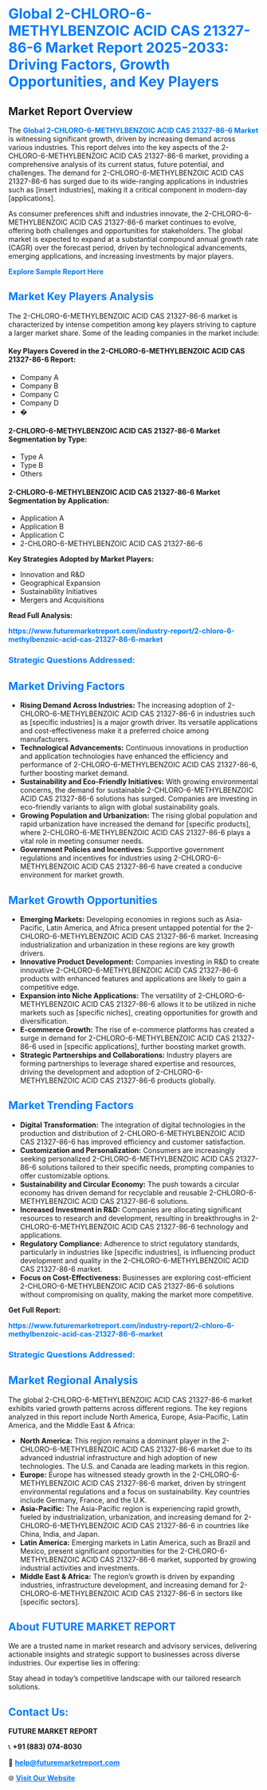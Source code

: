 <h1 style="color: #007BFF;">Global 2-CHLORO-6-METHYLBENZOIC ACID CAS 21327-86-6 Market Report 2025-2033: Driving Factors, Growth Opportunities, and Key Players</h1>

<section id="overview">
<h2>Market Report Overview</h2>
<p>The <a href="https://www.futuremarketreport.com/industry-report/2-chloro-6-methylbenzoic-acid-cas-21327-86-6-market" style="color: #007BFF; text-decoration: none;"><strong>Global 2-CHLORO-6-METHYLBENZOIC ACID CAS 21327-86-6 Market</strong></a> is witnessing significant growth, driven by increasing demand across various industries. This report delves into the key aspects of the 2-CHLORO-6-METHYLBENZOIC ACID CAS 21327-86-6 market, providing a comprehensive analysis of its current status, future potential, and challenges. The demand for 2-CHLORO-6-METHYLBENZOIC ACID CAS 21327-86-6 has surged due to its wide-ranging applications in industries such as [insert industries], making it a critical component in modern-day [applications].</p>
<p>As consumer preferences shift and industries innovate, the 2-CHLORO-6-METHYLBENZOIC ACID CAS 21327-86-6 market continues to evolve, offering both challenges and opportunities for stakeholders. The global market is expected to expand at a substantial compound annual growth rate (CAGR) over the forecast period, driven by technological advancements, emerging applications, and increasing investments by major players.</p>
</section>

<section id="overview">
<p><a href="https://www.futuremarketreport.com/request-sample/reportId=119284" style="color: #007BFF; text-decoration: none;"><strong>Explore Sample Report Here</strong></a></p>
</section>

<section id="key-players">
<h2 style="color: #007BFF;">Market Key Players Analysis</h2>
<p>The 2-CHLORO-6-METHYLBENZOIC ACID CAS 21327-86-6 market is characterized by intense competition among key players striving to capture a larger market share. Some of the leading companies in the market include:</p>
<h4>Key Players Covered in the 2-CHLORO-6-METHYLBENZOIC ACID CAS 21327-86-6 Report:</h4>
<ul><li>Company A</li><li>Company B</li><li>Company C</li><li>Company D</li><li>�</li></ul>
<h4>2-CHLORO-6-METHYLBENZOIC ACID CAS 21327-86-6 Market Segmentation by Type:</h4>
<ul><li>Type A</li><li>Type B</li><li>Others</li></ul>

<h4>2-CHLORO-6-METHYLBENZOIC ACID CAS 21327-86-6 Market Segmentation by Application:</h4>
<ul><li>Application A</li><li>Application B</li><li>Application C</li><li>2-CHLORO-6-METHYLBENZOIC ACID CAS 21327-86-6</li></ul>
<p><strong>Key Strategies Adopted by Market Players:</strong></p>
<ul>
<li>Innovation and R&D</li>
<li>Geographical Expansion</li>
<li>Sustainability Initiatives</li>
<li>Mergers and Acquisitions</li>
</ul>
</section>

<section>
<p><strong>Read Full Analysis: </strong></p><a href="https://www.futuremarketreport.com/industry-report/2-chloro-6-methylbenzoic-acid-cas-21327-86-6-market" style="color: #007BFF; text-decoration: none;"><strong>https://www.futuremarketreport.com/industry-report/2-chloro-6-methylbenzoic-acid-cas-21327-86-6-market</strong></a>
<h3 style="color: #007BFF;">Strategic Questions Addressed:</h3>
</section>

<section id="driving-factors">
<h2 style="color: #007BFF;">Market Driving Factors</h2>
<ul>
<li><strong>Rising Demand Across Industries:</strong> The increasing adoption of 2-CHLORO-6-METHYLBENZOIC ACID CAS 21327-86-6 in industries such as [specific industries] is a major growth driver. Its versatile applications and cost-effectiveness make it a preferred choice among manufacturers.</li>
<li><strong>Technological Advancements:</strong> Continuous innovations in production and application technologies have enhanced the efficiency and performance of 2-CHLORO-6-METHYLBENZOIC ACID CAS 21327-86-6, further boosting market demand.</li>
<li><strong>Sustainability and Eco-Friendly Initiatives:</strong> With growing environmental concerns, the demand for sustainable 2-CHLORO-6-METHYLBENZOIC ACID CAS 21327-86-6 solutions has surged. Companies are investing in eco-friendly variants to align with global sustainability goals.</li>
<li><strong>Growing Population and Urbanization:</strong> The rising global population and rapid urbanization have increased the demand for [specific products], where 2-CHLORO-6-METHYLBENZOIC ACID CAS 21327-86-6 plays a vital role in meeting consumer needs.</li>
<li><strong>Government Policies and Incentives:</strong> Supportive government regulations and incentives for industries using 2-CHLORO-6-METHYLBENZOIC ACID CAS 21327-86-6 have created a conducive environment for market growth.</li>
</ul>
</section>

<section id="growth-opportunities">
<h2 style="color: #007BFF;">Market Growth Opportunities</h2>
<ul>
<li><strong>Emerging Markets:</strong> Developing economies in regions such as Asia-Pacific, Latin America, and Africa present untapped potential for the 2-CHLORO-6-METHYLBENZOIC ACID CAS 21327-86-6 market. Increasing industrialization and urbanization in these regions are key growth drivers.</li>
<li><strong>Innovative Product Development:</strong> Companies investing in R&D to create innovative 2-CHLORO-6-METHYLBENZOIC ACID CAS 21327-86-6 products with enhanced features and applications are likely to gain a competitive edge.</li>
<li><strong>Expansion into Niche Applications:</strong> The versatility of 2-CHLORO-6-METHYLBENZOIC ACID CAS 21327-86-6 allows it to be utilized in niche markets such as [specific niches], creating opportunities for growth and diversification.</li>
<li><strong>E-commerce Growth:</strong> The rise of e-commerce platforms has created a surge in demand for 2-CHLORO-6-METHYLBENZOIC ACID CAS 21327-86-6 used in [specific applications], further boosting market growth.</li>
<li><strong>Strategic Partnerships and Collaborations:</strong> Industry players are forming partnerships to leverage shared expertise and resources, driving the development and adoption of 2-CHLORO-6-METHYLBENZOIC ACID CAS 21327-86-6 products globally.</li>
</ul>
</section>

<section id="trending-factors">
<h2 style="color: #007BFF;">Market Trending Factors</h2>
<ul>
<li><strong>Digital Transformation:</strong> The integration of digital technologies in the production and distribution of 2-CHLORO-6-METHYLBENZOIC ACID CAS 21327-86-6 has improved efficiency and customer satisfaction.</li>
<li><strong>Customization and Personalization:</strong> Consumers are increasingly seeking personalized 2-CHLORO-6-METHYLBENZOIC ACID CAS 21327-86-6 solutions tailored to their specific needs, prompting companies to offer customizable options.</li>
<li><strong>Sustainability and Circular Economy:</strong> The push towards a circular economy has driven demand for recyclable and reusable 2-CHLORO-6-METHYLBENZOIC ACID CAS 21327-86-6 solutions.</li>
<li><strong>Increased Investment in R&D:</strong> Companies are allocating significant resources to research and development, resulting in breakthroughs in 2-CHLORO-6-METHYLBENZOIC ACID CAS 21327-86-6 technology and applications.</li>
<li><strong>Regulatory Compliance:</strong> Adherence to strict regulatory standards, particularly in industries like [specific industries], is influencing product development and quality in the 2-CHLORO-6-METHYLBENZOIC ACID CAS 21327-86-6 market.</li>
<li><strong>Focus on Cost-Effectiveness:</strong> Businesses are exploring cost-efficient 2-CHLORO-6-METHYLBENZOIC ACID CAS 21327-86-6 solutions without compromising on quality, making the market more competitive.</li>
</ul>
</section>

<section>
<p><strong>Get Full Report: </strong></p><a href="https://www.futuremarketreport.com/industry-report/2-chloro-6-methylbenzoic-acid-cas-21327-86-6-market" style="color: #007BFF; text-decoration: none;"><strong>https://www.futuremarketreport.com/industry-report/2-chloro-6-methylbenzoic-acid-cas-21327-86-6-market</strong></a>
<h3 style="color: #007BFF;">Strategic Questions Addressed:</h3>
</section>


<section id="regional-analysis">
<h2 style="color: #007BFF;">Market Regional Analysis</h2>
<p>The global 2-CHLORO-6-METHYLBENZOIC ACID CAS 21327-86-6 market exhibits varied growth patterns across different regions. The key regions analyzed in this report include North America, Europe, Asia-Pacific, Latin America, and the Middle East & Africa:</p>
<ul>
<li><strong>North America:</strong> This region remains a dominant player in the 2-CHLORO-6-METHYLBENZOIC ACID CAS 21327-86-6 market due to its advanced industrial infrastructure and high adoption of new technologies. The U.S. and Canada are leading markets in this region.</li>
<li><strong>Europe:</strong> Europe has witnessed steady growth in the 2-CHLORO-6-METHYLBENZOIC ACID CAS 21327-86-6 market, driven by stringent environmental regulations and a focus on sustainability. Key countries include Germany, France, and the U.K.</li>
<li><strong>Asia-Pacific:</strong> The Asia-Pacific region is experiencing rapid growth, fueled by industrialization, urbanization, and increasing demand for 2-CHLORO-6-METHYLBENZOIC ACID CAS 21327-86-6 in countries like China, India, and Japan.</li>
<li><strong>Latin America:</strong> Emerging markets in Latin America, such as Brazil and Mexico, present significant opportunities for the 2-CHLORO-6-METHYLBENZOIC ACID CAS 21327-86-6 market, supported by growing industrial activities and investments.</li>
<li><strong>Middle East & Africa:</strong> The region’s growth is driven by expanding industries, infrastructure development, and increasing demand for 2-CHLORO-6-METHYLBENZOIC ACID CAS 21327-86-6 in sectors like [specific sectors].</li>
</ul>
</section>

<footer>
<h2 style="color: #007BFF;">About FUTURE MARKET REPORT</h2>
<p>We are a trusted name in market research and advisory services, delivering actionable insights and strategic support to businesses across diverse industries. Our expertise lies in offering:</p>

<p>Stay ahead in today’s competitive landscape with our tailored research solutions.</p>

<h2 style="color: #007BFF;">Contact Us:</h2>
<p><strong>FUTURE MARKET REPORT</strong></p>
<p>📞 <strong>+91 (883) 074-8030</strong></p>
<p>📧 <strong><a href="mailto:help@futuremarketreport.com" style="color: #007BFF;">help@futuremarketreport.com</a></strong></p>
<p>🌐 <strong><a href="https://www.futuremarketreport.com/" style="color: #007BFF;">Visit Our Website</a></strong></p>
</footer>